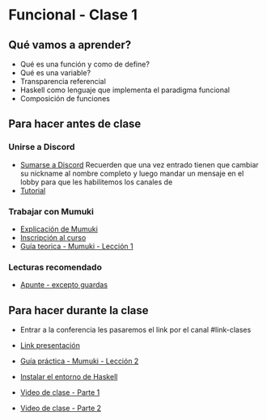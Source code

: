 # Funcional - Clase 1

## Qué vamos a aprender?

* Qué es una función y como de define?
* Qué es una variable?
* Transparencia referencial
* Haskell como lenguaje que implementa el paradigma funcional
* Composición de funciones

## Para hacer antes de clase

### Unirse a Discord

* [Sumarse a Discord](https://discord.gg/DJrT7W)
    Recuerden que una vez entrado tienen que cambiar su nickname al nombre completo y luego mandar un mensaje en el lobby para que les habilitemos los canales de
* [Tutorial](https://youtu.be/A7eZOivOid4)

### Trabajar con Mumuki
* [Explicación de Mumuki](https://www.youtube.com/watch?v=hxzJZaay04U)
* [Inscripción al curso](https://mumuki.io/pdep-utn/join/BR-gsg)
* [Guía teorica - Mumuki - Lección 1](https://mumuki.io/central/lessons/185-programacion-funcional-valores-y-funciones)

### Lecturas recomendado
* [Apunte - excepto guardas](https://docs.google.com/document/d/1W5BcOmIJMCylqAjqPw1RzPlujycbvNJueh8-Uyc2fMY)

## Para hacer durante la clase
* Entrar a la conferencia les pasaremos el link por el canal #link-clases
* [Link presentación](https://docs.google.com/presentation/d/1NOa7IewiOvNkmVwEx_frHrL62yygz27Bbt0wTKrwx7g/edit#slide=id.g723da62b61_0_0)
* [Guía práctica - Mumuki - Lección 2](https://mumuki.io/central/lessons/224-programacion-funcional-practica-valores-y-funciones)
* [Instalar el entorno de Haskell](http://www.pdep.com.ar/software/software-haskell)

* [Video de clase - Parte 1](https://drive.google.com/open?id=1ZSOhn3rthpLbr5E-1X1CNcHtWDtZHGJR)
* [Video de clase - Parte 2](https://drive.google.com/open?id=1bF9hRTovI3FCVDK9hPBvIk7Xwdyk-84c)